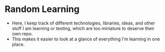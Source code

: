 # Random Learning

- Here, I keep track of different technologies, libraries, ideas, and other stuff I am learning or testing, which are too miniature to deserve their own repo.
- This makes it easier to look at a glance of everything I'm learning in one place.

